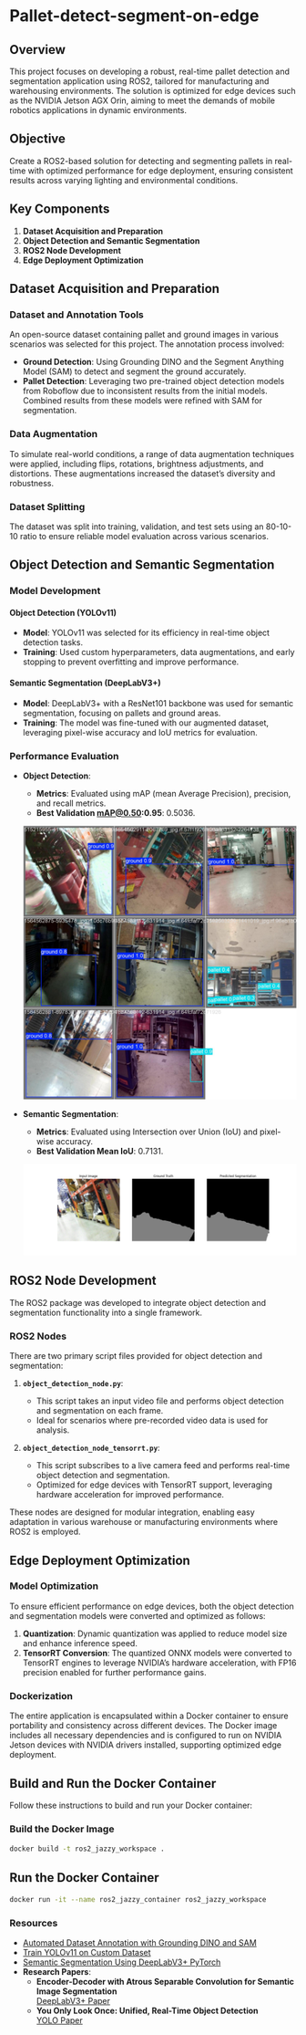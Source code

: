 # Pallet-detect-segment-on-edge

## Overview

This project focuses on developing a robust, real-time pallet detection and segmentation application using ROS2, tailored for manufacturing and warehousing environments. The solution is optimized for edge devices such as the NVIDIA Jetson AGX Orin, aiming to meet the demands of mobile robotics applications in dynamic environments.

## Objective

Create a ROS2-based solution for detecting and segmenting pallets in real-time with optimized performance for edge deployment, ensuring consistent results across varying lighting and environmental conditions.

## Key Components

1. **Dataset Acquisition and Preparation**
2. **Object Detection and Semantic Segmentation**
3. **ROS2 Node Development**
4. **Edge Deployment Optimization**

## Dataset Acquisition and Preparation

### Dataset and Annotation Tools

An open-source dataset containing pallet and ground images in various scenarios was selected for this project. The annotation process involved:

- **Ground Detection**: Using Grounding DINO and the Segment Anything Model (SAM) to detect and segment the ground accurately.
- **Pallet Detection**: Leveraging two pre-trained object detection models from Roboflow due to inconsistent results from the initial models. Combined results from these models were refined with SAM for segmentation.

### Data Augmentation

To simulate real-world conditions, a range of data augmentation techniques were applied, including flips, rotations, brightness adjustments, and distortions. These augmentations increased the dataset’s diversity and robustness.

### Dataset Splitting

The dataset was split into training, validation, and test sets using an 80-10-10 ratio to ensure reliable model evaluation across various scenarios.

## Object Detection and Semantic Segmentation

### Model Development

#### Object Detection (YOLOv11)

- **Model**: YOLOv11 was selected for its efficiency in real-time object detection tasks.
- **Training**: Used custom hyperparameters, data augmentations, and early stopping to prevent overfitting and improve performance.

#### Semantic Segmentation (DeepLabV3+)

- **Model**: DeepLabV3+ with a ResNet101 backbone was used for semantic segmentation, focusing on pallets and ground areas.
- **Training**: The model was fine-tuned with our augmented dataset, leveraging pixel-wise accuracy and IoU metrics for evaluation.

### Performance Evaluation

- **Object Detection**:
  - **Metrics**: Evaluated using mAP (mean Average Precision), precision, and recall metrics.
  - **Best Validation mAP@0.50:0.95**: 0.5036.
  
  ![Object Detection Prediction Results](https://github.com/yash016/Pallet-detect-segment-on-edge/blob/main/Images/val_batch1_pred%20(1).jpg)

- **Semantic Segmentation**:
  - **Metrics**: Evaluated using Intersection over Union (IoU) and pixel-wise accuracy.
  - **Best Validation Mean IoU**: 0.7131.
  
  ![Semantic Segmentation Results](https://github.com/yash016/Pallet-detect-segment-on-edge/blob/main/Images/segmentation_result_5.png)


## ROS2 Node Development

The ROS2 package was developed to integrate object detection and segmentation functionality into a single framework.

### ROS2 Nodes

There are two primary script files provided for object detection and segmentation:

1. **`object_detection_node.py`**:
   - This script takes an input video file and performs object detection and segmentation on each frame.
   - Ideal for scenarios where pre-recorded video data is used for analysis.

2. **`object_detection_node_tensorrt.py`**:
   - This script subscribes to a live camera feed and performs real-time object detection and segmentation.
   - Optimized for edge devices with TensorRT support, leveraging hardware acceleration for improved performance.

These nodes are designed for modular integration, enabling easy adaptation in various warehouse or manufacturing environments where ROS2 is employed.

## Edge Deployment Optimization

### Model Optimization

To ensure efficient performance on edge devices, both the object detection and segmentation models were converted and optimized as follows:

1. **Quantization**: Dynamic quantization was applied to reduce model size and enhance inference speed.
2. **TensorRT Conversion**: The quantized ONNX models were converted to TensorRT engines to leverage NVIDIA’s hardware acceleration, with FP16 precision enabled for further performance gains.

### Dockerization

The entire application is encapsulated within a Docker container to ensure portability and consistency across different devices. The Docker image includes all necessary dependencies and is configured to run on NVIDIA Jetson devices with NVIDIA drivers installed, supporting optimized edge deployment.

## Build and Run the Docker Container

Follow these instructions to build and run your Docker container:

### Build the Docker Image

```bash
docker build -t ros2_jazzy_workspace .
```

## Run the Docker Container
```bash
docker run -it --name ros2_jazzy_container ros2_jazzy_workspace
```


### Resources

- [Automated Dataset Annotation with Grounding DINO and SAM](https://colab.research.google.com/github/roboflow-ai/notebooks/blob/main/notebooks/automated-dataset-annotation-and-evaluation-with-grounding-dino-and-sam.ipynb)
- [Train YOLOv11 on Custom Dataset](https://colab.research.google.com/github/roboflow-ai/notebooks/blob/main/notebooks/train-yolo11-object-detection-on-custom-dataset.ipynb)
- [Semantic Segmentation Using DeepLabV3+ PyTorch](https://www.kaggle.com/code/squidbob/semantic-segmentation-using-deeplabv3-pytorch)
- **Research Papers**:
  - **Encoder-Decoder with Atrous Separable Convolution for Semantic Image Segmentation**  
    [DeepLabV3+ Paper](https://arxiv.org/pdf/1802.02611)
  - **You Only Look Once: Unified, Real-Time Object Detection**  
    [YOLO Paper](https://arxiv.org/pdf/1506.02640)



